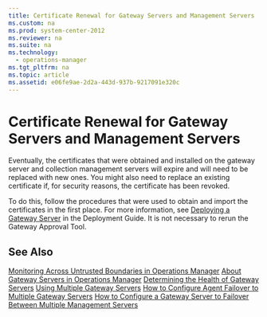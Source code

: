 ```yaml
---
title: Certificate Renewal for Gateway Servers and Management Servers
ms.custom: na
ms.prod: system-center-2012
ms.reviewer: na
ms.suite: na
ms.technology: 
  - operations-manager
ms.tgt_pltfrm: na
ms.topic: article
ms.assetid: e06fe9ae-2d2a-443d-937b-9217091e320c
---
```

# Certificate Renewal for Gateway Servers and Management Servers
Eventually, the certificates that were obtained and installed on the gateway server and collection management servers will expire and will need to be replaced with new ones. You might also need to replace an existing certificate if, for security reasons, the certificate has been revoked.

To do this, follow the procedures that were used to obtain and import the certificates in the first place. For more information, see [Deploying a Gateway Server](http://go.microsoft.com/fwlink/p/?LinkId=231391) in the Deployment Guide. It is not necessary to rerun the Gateway Approval Tool.

## See Also
[Monitoring Across Untrusted Boundaries in Operations Manager](./Monitoring-Across-Untrusted-Boundaries-in-Operations-Manager.md)
[About Gateway Servers in Operations Manager](./About-Gateway-Servers-in-Operations-Manager.md)
[Determining the Health of Gateway Servers](./Determining-the-Health-of-Gateway-Servers.md)
[Using Multiple Gateway Servers](./Using-Multiple-Gateway-Servers.md)
[How to Configure Agent Failover to Multiple Gateway Servers](./How-to-Configure-Agent-Failover-to-Multiple-Gateway-Servers.md)
[How to Configure a Gateway Server to Failover Between Multiple Management Servers](./How-to-Configure-a-Gateway-Server-to-Failover-Between-Multiple-Management-Servers.md)


